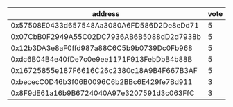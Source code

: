 address|vote|timestamp|signature
---|---|---|---
0x57508E0433d657548Aa3080A6FD586D2De8eDd71|5|1617711669|0x0d21a7ad9975e35ca0c4a4d6d481113a18b92161968b0307874214fc24489e2747527aef77763230ac055cfa8bd3b38b7843fabc55c78855e2e6ddbf6d1c24ba1c
0x07CbB0F2949A55C02DC7936AB6B5088dD2d7938b|5|1617717316|0xee44d1f184744bafb2b33500176151292e47d7157678f4a8411af142148e9e071cfea1306c55b9820f76afbc10f55d7ae53ec17f36ec2af9be29046c257c9c281b
0x12b3DA3e8aF0ffd987a88C6C5b9b0739Dc0Fb968|5|1617728406|0x3cd5acec8b6e6c8bc0e66f5b09cb55fcb1d16bfb0459f359ab2cbb6550c7013d491a6559391d91863908531aedf4783e4212df21495a50d706d43a9ccc2013141c
0xdc6B04B4e40fDe7c0e9ee1171F913FebDbB4b88B|5|1617732183|0x2acbe5b430b820d1e1d43e564c893cfc4f2217deeffa02431f2c31b3d4282209237db75480a890ef4924a5cf89bd6630d2f32ae8188c28f85f137f13b75a20fd1c
0x16725855e187F6616C26c2380c18A9B4F667B3AF|5|1617787863|0x00e4f037c614614a57d584fe3bdbd3fca9d24b9d95dcc6cc049060d67484aeea7166fbe26dadcc4bc84114672b06becfc3d080739520e7219b9694f2664cbc831b
0xbececC0D46b3f06B0096C6b2BBc6E429fe7Bd911|3|1617797715|0x9f38349641d1a18534385e6abba9c8dd32915fce658f247c304f3f1e2e892f322198b13d9eff7ea028dfb8040b48a1df02d6cb59d7c225b7b6671d2c37f9cc481b
0x8F9dE61a16b9B6724040A97e3207591d3c063FfC|3|1617797753|0x1ed4926cdec265812a955719222a868c367da46df117f78a77ac602d5fd4f52e11dd90da08cdbccf0fa6310bd8ceaab169ce6ab17258ca1bab3d963837debc7f1b
